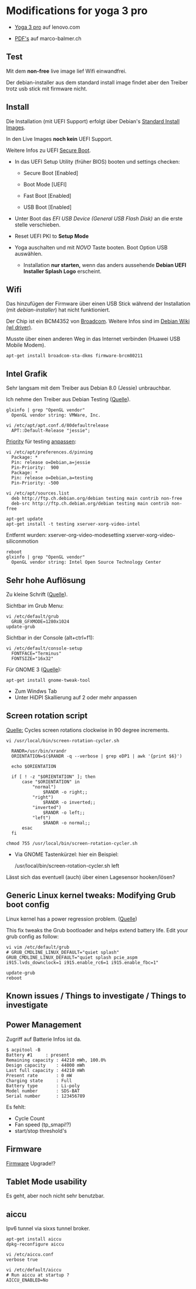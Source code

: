 # Modifications for yoga 3 pro

* [Yoga 3 pro](http://shop.lenovo.com/ch/de/laptops/lenovo/yoga/yoga-3-pro) auf lenovo.com

* [PDF's](https://www.marco-balmer.ch/~maba/linux/hb/lenovo/yoga) auf marco-balmer.ch

## Test

Mit dem **non-free** live image lief Wifi einwandfrei.

Der debian-installer aus dem standard install image findet aber den Treiber trotz usb stick mit firmware nicht.

## Install

Die Installation (mit UEFI Support) erfolgt über Debian's [Standard Install Images](https://wiki.debian.org/UEFI#UEFI_support_in_live_images).

In den Live Images **noch kein** UEFI Support.

Weitere Infos zu  UEFI [Secure Boot](https://wiki.ubuntu.com/SecurityTeam/SecureBoot).

* In das UEFI Setup Utility (früher BIOS) booten und settings checken:

	* Secure Boot [Enabled]

	* Boot Mode [UEFI]

	* Fast Boot [Enabled]

	* USB Boot [Enabled]

* Unter Boot das *EFI USB Device (General USB Flash Disk)* an die erste stelle verschieben.

* Reset UEFI PKI to **Setup Mode**

* Yoga auschalten und mit *NOVO* Taste booten. Boot Option USB auswählen.

	* Installation **nur starten,** wenn das anders aussehende **Debian UEFI Installer Splash Logo** erscheint.


## Wifi

Das hinzufügen der Firmware über einen USB Stick während der Installation (mit *debian-installer*) hat nicht funktioniert.

Der Chip ist ein BCM4352 von [Broadcom](http://www.broadcom.com/support/802.11/linux_sta.php). Weitere Infos sind im [Debian Wiki (wl driver)](https://wiki.debian.org/wl).

Musste über einen anderen Weg in das Internet verbinden (Huawei USB Mobile Modem).

	apt-get install broadcom-sta-dkms firmware-brcm80211

## Intel Grafik

Sehr langsam mit dem Treiber aus Debian 8.0 (Jessie) unbrauchbar.

Ich nehme den Treiber aus Debian Testing ([Quelle](https://www.aeyoun.com/how-to/debian-newer-intel-graphics.html)).

	glxinfo | grep "OpenGL vendor"
	  OpenGL vendor string: VMWare, Inc.

	vi /etc/apt/apt.conf.d/80defaultrelease
	  APT::Default-Release "jessie";

[Priority](https://wiki.debian.org/AptPreferences) für testing [anpassen](http://www.argon.org/~roderick/apt-pinning.html):

	vi /etc/apt/preferences.d/pinning
	  Package: *
	  Pin: release o=Debian,a=jessie
	  Pin-Priority:  900
	  Package: *
	  Pin: release o=Debian,a=testing
	  Pin-Priority: -500

	vi /etc/apt/sources.list
	  deb http://ftp.ch.debian.org/debian testing main contrib non-free
	  deb-src http://ftp.ch.debian.org/debian testing main contrib non-free

	apt-get update
	apt-get install -t testing xserver-xorg-video-intel

Entfernt wurden: xserver-org-video-modesetting xserver-xorg-video-siliconmotion

	reboot
	glxinfo | grep "OpenGL vendor"
	  OpenGL vendor string: Intel Open Source Technology Center

## Sehr hohe Auflösung

Zu kleine Schrift ([Quelle](https://www.aeyoun.com/posts/lenovo-yoga3-pro-linux.html)).

Sichtbar im Grub Menu:

	vi /etc/default/grub
	  GRUB_GFXMODE=1280x1024
	update-grub

Sichtbar in der Console (alt+ctrl+f1):

	vi /etc/default/console-setup
	  FONTFACE="Terminus"
	  FONTSIZE="16x32"

Für GNOME 3 ([Quelle](http://www.pcworld.com/article/2911509/how-to-make-linuxs-desktop-look-good-on-high-resolution-displays.html)):

	apt-get install gnome-tweak-tool

* Zum Windws Tab
* Unter HiDPI Skallierung auf 2 oder mehr anpassen

## Screen rotation script

[Quelle:](https://www.aeyoun.com/projects/snippets/hardware/screen-rotation-cycler.sh.html) Cycles screen rotations clockwise in 90 degree increments.

	vi /usr/local/bin/screen-rotation-cycler.sh

	  RANDR=/usr/bin/xrandr
	  ORIENTATION=$($RANDR -q --verbose | grep eDP1 | awk '{print $6}')

	  echo $ORIENTATION

	  if [ ! -z "$ORIENTATION" ]; then
		  case "$ORIENTATION" in
			  "normal")
				  $RANDR -o right;;
			  "right")
				  $RANDR -o inverted;;
			  "inverted")
				  $RANDR -o left;;
			  "left")
				  $RANDR -o normal;;
		  esac
	  fi

	chmod 755 /usr/local/bin/screen-rotation-cycler.sh

* Via GNOME Tastenkürzel: hier ein Beispiel:

	/usr/local/bin/screen-rotation-cycler.sh left

Lässt sich das eventuell (auch) über einen Lagesensor hooken/lösen?

## Generic Linux kernel tweaks: Modifying Grub boot config

Linux kernel has a power regression problem. ([Quelle](http://www.phoronix.com/scan.php?page=article&item=intel_i915_power))

This fix tweaks the Grub bootloader and helps extend battery life. Edit your grub config as follow:

	vi vim /etc/default/grub
	# GRUB_CMDLINE_LINUX_DEFAULT="quiet splash"
	GRUB_CMDLINE_LINUX_DEFAULT="quiet splash pcie_aspm i915.lvds_downclock=1 i915.enable_rc6=1 i915.enable_fbc=1"

	update-grub
	reboot

## Known issues / Things to investigate / Things to investigate

## Power Management

Zugriff auf Batterie Infos ist da.

	$ acpitool -B
	Battery #1     : present
	Remaining capacity : 44210 mWh, 100.0%
	Design capacity    : 44000 mWh
	Last full capacity : 44210 mWh
	Present rate       : 0 mW
	Charging state     : Full
	Battery type       : Li-poly
	Model number       : SDS-BAT
	Serial number      : 123456789

Es fehlt:

* Cycle Count
* Fan speed (tp_smapi!?)
* start/stop threshold's

## Firmware

[Firmware](http://support.lenovo.com/ch/de/products/laptops-and-netbooks/yoga-series/yoga-3-1170?c=1) Upgrade!?

## Tablet Mode usability

Es geht, aber noch nicht sehr benutzbar.

## aiccu

Ipv6 tunnel via sixxs tunnel broker.

	apt-get install aiccu
	dpkg-reconfigure aiccu

	vi /etc/aiccu.conf
	verbose true

	vi /etc/default/aiccu
	# Run aiccu at startup ?
	AICCU_ENABLED=No
